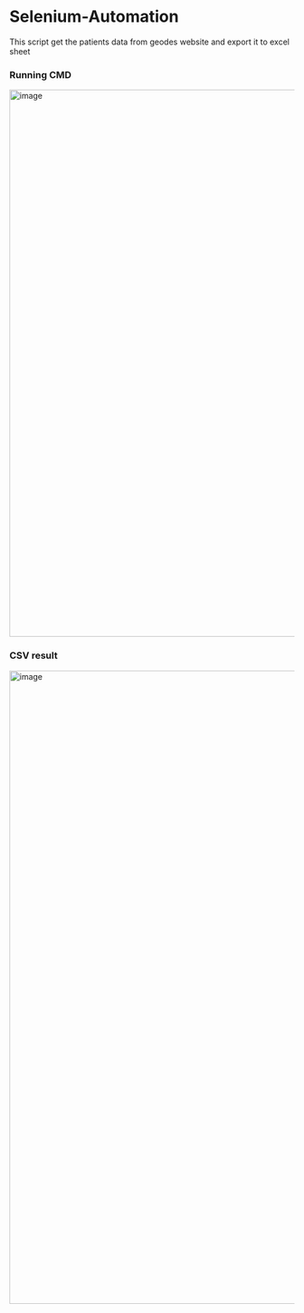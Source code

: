 # Selenium-Automation


This script get the patients data from geodes website and export it to excel sheet

### Running CMD
<img width="966" alt="image" src="https://user-images.githubusercontent.com/71847656/160706012-4ca457cc-4691-44c3-b7b7-07e154ea4e13.png">


### CSV result
<img width="1118" alt="image" src="https://user-images.githubusercontent.com/71847656/160706171-a91fe1d4-fb71-4dce-be08-de9d0509aceb.png">
